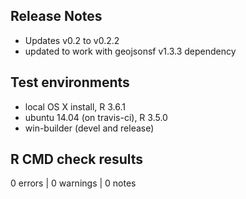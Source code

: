 
## Release Notes

* Updates v0.2 to v0.2.2
* updated to work with geojsonsf v1.3.3 dependency



## Test environments
* local OS X install, R 3.6.1
* ubuntu 14.04 (on travis-ci), R 3.5.0
* win-builder (devel and release)

## R CMD check results

0 errors | 0 warnings | 0 notes
